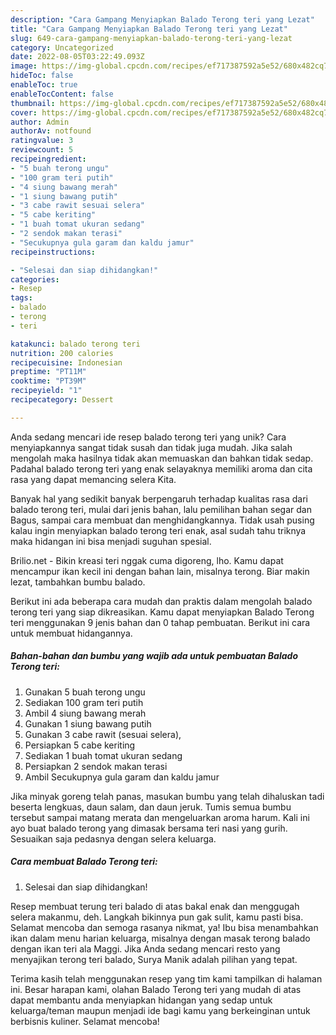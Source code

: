 ```yaml
---
description: "Cara Gampang Menyiapkan Balado Terong teri yang Lezat"
title: "Cara Gampang Menyiapkan Balado Terong teri yang Lezat"
slug: 649-cara-gampang-menyiapkan-balado-terong-teri-yang-lezat
category: Uncategorized
date: 2022-08-05T03:22:49.093Z
image: https://img-global.cpcdn.com/recipes/ef717387592a5e52/680x482cq70/balado-terong-teri-foto-resep-utama.jpg
hideToc: false
enableToc: true
enableTocContent: false
thumbnail: https://img-global.cpcdn.com/recipes/ef717387592a5e52/680x482cq70/balado-terong-teri-foto-resep-utama.jpg
cover: https://img-global.cpcdn.com/recipes/ef717387592a5e52/680x482cq70/balado-terong-teri-foto-resep-utama.jpg
author: Admin
authorAv: notfound
ratingvalue: 3
reviewcount: 5
recipeingredient:
- "5 buah terong ungu"
- "100 gram teri putih"
- "4 siung bawang merah"
- "1 siung bawang putih"
- "3 cabe rawit sesuai selera"
- "5 cabe keriting"
- "1 buah tomat ukuran sedang"
- "2 sendok makan terasi"
- "Secukupnya gula garam dan kaldu jamur"
recipeinstructions:

- "Selesai dan siap dihidangkan!"
categories:
- Resep
tags:
- balado
- terong
- teri

katakunci: balado terong teri 
nutrition: 200 calories
recipecuisine: Indonesian
preptime: "PT11M"
cooktime: "PT39M"
recipeyield: "1"
recipecategory: Dessert

---
```





Anda sedang mencari ide resep balado terong teri yang unik? Cara menyiapkannya sangat tidak susah dan tidak juga mudah. Jika salah mengolah maka hasilnya tidak akan memuaskan dan bahkan tidak sedap. Padahal balado terong teri yang enak selayaknya memiliki aroma dan cita rasa yang dapat memancing selera Kita.





Banyak hal yang sedikit banyak berpengaruh terhadap kualitas rasa dari balado terong teri, mulai dari jenis bahan, lalu pemilihan bahan segar dan Bagus, sampai cara membuat dan menghidangkannya. Tidak usah pusing kalau ingin menyiapkan balado terong teri enak,      asal sudah tahu triknya maka hidangan ini bisa menjadi suguhan spesial.














Brilio.net - Bikin kreasi teri nggak cuma digoreng, lho. Kamu dapat mencampur ikan kecil ini dengan bahan lain, misalnya terong. Biar makin lezat, tambahkan bumbu balado.






Berikut ini ada beberapa cara mudah dan praktis dalam mengolah balado terong teri yang siap dikreasikan. Kamu dapat menyiapkan Balado Terong teri menggunakan 9 jenis bahan dan 0 tahap pembuatan. Berikut ini cara untuk membuat hidangannya.

<!--inarticleads1-->

##### Bahan-bahan dan bumbu yang wajib ada untuk pembuatan Balado Terong teri:

1. Gunakan 5 buah terong ungu
1. Sediakan 100 gram teri putih
1. Ambil 4 siung bawang merah
1. Gunakan 1 siung bawang putih
1. Gunakan 3 cabe rawit (sesuai selera),
1. Persiapkan 5 cabe keriting
1. Sediakan 1 buah tomat ukuran sedang
1. Persiapkan 2 sendok makan terasi
1. Ambil Secukupnya gula garam dan kaldu jamur


Jika minyak goreng telah panas, masukan bumbu yang telah dihaluskan tadi beserta lengkuas, daun salam, dan daun jeruk. Tumis semua bumbu tersebut sampai matang merata dan mengeluarkan aroma harum. Kali ini ayo buat balado terong yang dimasak bersama teri nasi yang gurih. Sesuaikan saja pedasnya dengan selera keluarga. 

<!--inarticleads2-->

##### Cara membuat Balado Terong teri:


1. Selesai dan siap dihidangkan!

Resep membuat terung teri balado di atas bakal enak dan menggugah selera makanmu, deh. Langkah bikinnya pun gak sulit, kamu pasti bisa. Selamat mencoba dan semoga rasanya nikmat, ya! Ibu bisa menambahkan ikan dalam menu harian keluarga, misalnya dengan masak terong balado dengan ikan teri ala Maggi. Jika Anda sedang mencari resto yang menyajikan terong teri balado, Surya Manik adalah pilihan yang tepat. 

Terima kasih telah menggunakan resep yang tim kami tampilkan di halaman ini. Besar harapan kami, olahan Balado Terong teri yang mudah di atas dapat membantu anda menyiapkan hidangan yang sedap untuk keluarga/teman maupun menjadi ide bagi kamu yang berkeinginan untuk berbisnis kuliner. Selamat mencoba!
